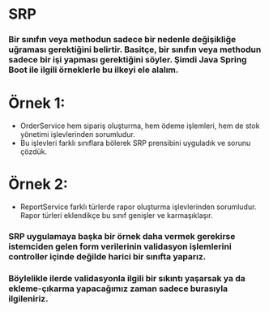 # SRP

### Bir sınıfın veya methodun sadece bir nedenle değişikliğe uğraması gerektiğini belirtir. Basitçe, bir sınıfın veya methodun sadece bir işi yapması gerektiğini söyler. Şimdi Java Spring Boot ile ilgili örneklerle bu ilkeyi ele alalım.

# Örnek 1:

* OrderService hem sipariş oluşturma, hem ödeme işlemleri, hem de stok yönetimi işlevlerinden sorumludur.
* Bu işlevleri farklı sınıflara bölerek SRP prensibini uyguladık ve sorunu çözdük.


# Örnek 2:

* ReportService farklı türlerde rapor oluşturma işlevlerinden sorumludur. Rapor türleri eklendikçe bu sınıf genişler ve karmaşıklaşır.


### SRP uygulamaya başka bir örnek daha vermek gerekirse istemciden gelen form verilerinin validasyon işlemlerini controller içinde değilde harici bir sınıfta yaparız.
### Böylelikle ilerde validasyonla ilgili bir sıkıntı yaşarsak ya da ekleme-çıkarma yapacağımız zaman sadece burasıyla ilgileniriz.

